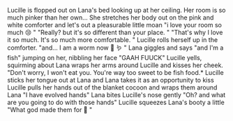 Lucille is flopped out on Lana's bed looking up at her ceiling. Her room is so much pinker than her own... 
She stretches her body out on the pink and white comforter and let's out a pleasurable little moan "i love your room so much :cry: "
"Really? but it's so different than your place. "
"That's why I love it so much. It's so much more comfortable. "
Lucille rolls herself up in the comforter. "and... I am a worm now :eyes: :worm: "
Lana giggles and says "and I'm a fish" jumping on her, nibbling her face
"GAAH FUUCK" Lucille yells, squirming about 
Lana wraps her arms around Lucille and kisses her cheek. "Don't worry, I won't eat you. You're way too sweet to be fish food.*
Lucille sticks her tongue out at Lana and Lana takes it as an opportunity to kiss
Lucille pulls her hands out of the blanket cocoon and wraps them around Lana "I have evolved hands"
Lana bites Lucille's nose gently "Oh? and what are you going to do with those hands" 
Lucille squeezes Lana's booty a little "What god made them for :eyes: "
